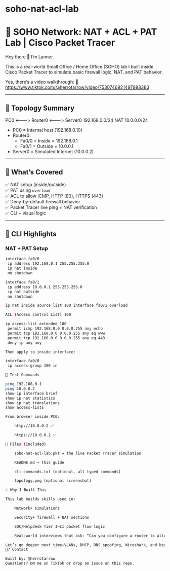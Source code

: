 # soho-nat-acl-lab

# 🧠 SOHO Network: NAT + ACL + PAT Lab | Cisco Packet Tracer

Hey there 👋 I’m Lanner.

This is a real-world Small Office / Home Office (SOHO) lab I built inside Cisco Packet Tracer to simulate basic firewall logic, NAT, and PAT behavior.

Yes, there’s a video walkthrough:
🎥 https://www.tiktok.com/@herrotarrow/video/7530746921497988383

---

## 🧱 Topology Summary

PC0 <---> Router0 <---> Server0
192.168.0.0/24 NAT 10.0.0.0/24


- PC0 = Internal host (192.168.0.10)
- Router0:
  - Fa0/0 = Inside = 192.168.0.1
  - Fa0/1 = Outside = 10.0.0.1
- Server0 = Simulated Internet (10.0.0.2)

---

## 🧰 What’s Covered

✅ NAT setup (inside/outside)  
✅ PAT using `overload`  
✅ ACL to allow ICMP, HTTP (80), HTTPS (443)  
✅ Deny-by-default firewall behavior  
✅ Packet Tracer live ping + NAT verification  
✅ CLI + visual logic

---

## 🔧 CLI Highlights

### NAT + PAT Setup

```bash
interface fa0/0
 ip address 192.168.0.1 255.255.255.0
 ip nat inside
 no shutdown

interface fa0/1
 ip address 10.0.0.1 255.255.255.0
 ip nat outside
 no shutdown

ip nat inside source list 100 interface fa0/1 overload

ACL (Access Control List) 100

ip access-list extended 100
 permit icmp 192.168.0.0 0.0.0.255 any echo
 permit tcp 192.168.0.0 0.0.0.255 any eq www
 permit tcp 192.168.0.0 0.0.0.255 any eq 443
 deny ip any any

Then apply to inside interface:

interface fa0/0
 ip access-group 100 in

🧪 Test Commands

ping 192.168.0.1
ping 10.0.0.2
show ip interface brief
show ip nat statistics
show ip nat translations
show access-lists

From browser inside PC0:

    http://10.0.0.2 ✅

    https://10.0.0.2 ✅

📁 Files (Included)

    soho-nat-acl-lab.pkt → the live Packet Tracer simulation

    README.md → this guide

    cli-commands.txt (optional, all typed commands)

    topology.png (optional screenshot)

💡 Why I Built This

This lab builds skills used in:

    Network+ simulations

    Security+ firewall + NAT sections

    SOC/Helpdesk Tier I–II packet flow logic

    Real-world interviews that ask: “Can you configure a router to allow only web traffic?”

Let’s go deeper next time—VLANs, DHCP, DNS spoofing, Wireshark, and beyond.
🙋‍♂️ Contact

Built by: @herrotarrow
Questions? DM me on TikTok or drop an issue on this repo.
